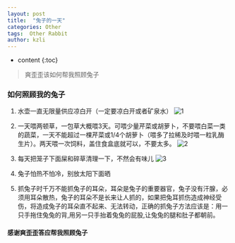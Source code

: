 ```yaml
---
layout: post
title:  "兔子的一天"
categories: Other
tags:  Other Rabbit
author: kzli
---
```


* content
{:toc}

> 爽歪歪该如何帮我照顾兔子



<!--more-->

### 如何照顾我的兔子

1. 水壶一直无限量供应凉白开（一定要凉白开或者矿泉水）
![1](https://ooo.0o0.ooo/2017/05/25/592695171eb4e.jpg)

2. 一天喂两顿草，一包草大概喂3天。可喂少量芹菜或胡萝卜，不要喂白菜一类的蔬菜，一天不能超过一棵芹菜或1/4个胡萝卜（喂多了拉稀及时喂一粒乳酶生片）。两天喂一次饲料，盖住食盒底就可以，不要太多。
![2](https://ooo.0o0.ooo/2017/05/25/592693f3b87e0.jpg)

3. 每天把笼子下面屎和碎草清理一下，不然会有味儿
![3](https://ooo.0o0.ooo/2017/05/25/592694aebf87d.jpg)

4. 兔子怕热不怕冷，别放太阳下面晒

5. 抓兔子时千万不能抓兔子的耳朵，耳朵是兔子的重要器官，兔子没有汗腺，必须用耳朵散热，兔子的耳朵不是长来让人抓的，如果把兔耳抓伤造成神经受伤，将造成兔子的耳朵直不起来、无法转动，正确的抓兔子方法应该是：用一只手拖住兔兔的背,用另一只手抬着兔兔的屁股,让兔兔的腿和肚子都朝前。

#### 感谢爽歪歪答应帮我照顾兔子
